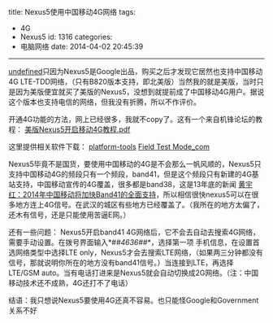 title: Nexus5使用中国移动4G网络
tags:
  - 4G
  - Nexus5
id: 1316
categories:
  - 电脑网络
date: 2014-04-02 20:45:39
---

[undefined](http://ilidong.com/wp-content/uploads/2014/04/cb00e82e22bff7e1c9a0b0393559b14e.jpg)只因为Nexus5是Google出品，购买之后才发现它居然也支持中国移动4G LTE-TDD网络，（只有B820版本支持，即北美版）当然我的就是美版，当时只是因为美版便宜就买了美版的Nexus5，没想到就提前成了中国移动4G用户。据说这个版本也支持电信的网络，但我没有折腾，所以不作评价。

开通4G功能的方法，网上已经很多，我就不copy了。这有一个来自机锋论坛的教程：
[美版Nexus5开启移动4G教程.pdf](http://ilidong.com/wp-content/uploads/2014/04/美版Nexus5开启移动4G教程（详细版）.pdf)

这里提供相关软件下载：
[platform-tools](http://ilidong.com/wp-content/uploads/2014/04/platform-tools.zip)
[Field Test Mode_com](http://ilidong.com/wp-content/uploads/2014/04/Field-Test-Mode_com.zip)

Nexus5毕竟不是国货，要使用中国移动的4G是不会那么一帆风顺的，Nexus5只支持中国移动4G的频段只有一个频段，band41，但是这个频段只有新建的4G基站支持，中国移动宣传的4G覆盖，很多都是band38，这是13年底的新闻 [黄宇红：2014年中国移动将加快Band41的全面支持](http://www.cctime.com/html/2013-11-15/201311151035108377.htm)，所以相信很快nexus5可以在很多地方连上4G信号。在武汉的城区有些地方已经覆盖了。（我所在的地方太偏了，还木有信号，还是只能使用苦逼E网。）

还有一些问题：
Nexus5开启band41 4G网络后，它不会去自动去搜索4G网络，需要手动设置。在拨号界面输入*#*#4636#*#*，选择第一项 手机信息，在设置首选网络类型中选择LTE only，Nexus5才会去搜索LTE网络，（如果两三分钟都没有信号，那就说明你所在的地方没有band41信号。）当连接到LTE，再选择LTE/GSM auto。当有电话打进来是Nexus5就会自动切换成2G网络。（注：中国移动技术还不成熟，4G还打不了电话）

结语：我只想说Nexus5要使用4G还真不容易。也只能怪Google和Government关系不好